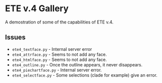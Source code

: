 # ETE v.4 Gallery

A demostration of some of the capabilities of ETE v.4.


## Issues

- `ete4_textface.py` - Internal server error
- `ete4_attrface.py` - Seems to not add any face.
- `ete4_htmlface.py` - Seems to not add any face.
- `ete4_outline.py` - Once the outline appears, it never disappears.
- `ete4_piechartface.py` - Internal server error.
- `ete4_selectface.py` - Some selections (clade for example) give an error.

